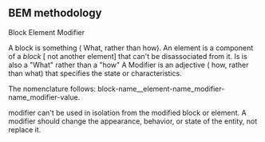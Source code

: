## BEM methodology

Block
Element
Modifier

A block is something ( What, rather than how).
An element is a component of a *block* \[ not another element] that can't be disassociated from it. Is is also a "What" rather than a "how"
A Modifier is an adjective ( how, rather than what) that specifies the state or characteristics.

The nomenclature follows:
block-name\_\_element-name\_modifier-name\_modifier-value.

modifier can't be used in isolation from the modified block or element. A modifier should change the appearance, behavior, or state of the entity, not replace it.
